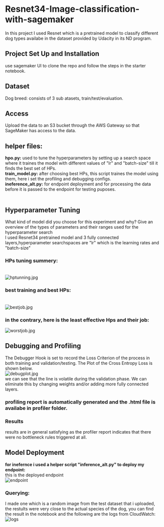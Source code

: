 # Resnet34-Image-classification-with-sagemaker
In this project I used Resnet which is a pretrained model to classify different dog types availabe in the dataset provided by Udacity in its ND program.

## Project Set Up and Installation 

use sagemaker UI to clone the repo and follow the steps in the starter notebook.

## Dataset
Dog breed: consists of 3 sub atasets, train/test/evaluation.

## Access
Upload the data to an S3 bucket through the AWS Gateway so that SageMaker has access to the data. 

## helper files: <br>
**hpo.py:** used to tune the hyperparameters by setting up a search space where it traines the model with different values of "lr" and "batch-size" till it finds the best set of HPs.<br>
**train_model.py:** after choosing best HPs, this script traines the model using them, here i set the profiling and debugging configs. <br>
**ineference_alt.py:** for endpoint deployment and for processing the data before it is passed to the endpoint for testing puposes. <br><br>

## Hyperparameter Tuning
What kind of model did you choose for this experiment and why? Give an overview of the types of parameters and their ranges used for the hyperparameter search<br>
I used Resnet34 pretrained model and 3 fully connected layers,hyperparameter searchspaces are "lr" which is the learning rates and "batch-size"<br>

### HPs tuning summery:<br><br>

![hptunning.jpg](https://github.com/salsabeel-tn/Resnet34-Image-classification-with-sagemaker/blob/master/img/hptunning.jpg) <br>

### best training and best HPs: <br><br>
![bestjob.jpg](https://github.com/salsabeel-tn/Resnet34-Image-classification-with-sagemaker/blob/master/img/besttrainingjobconfig.jpg)<br>
### in the contrary, here is the least effective Hps and their job:<br>
![worstjob.jpg](https://github.com/salsabeel-tn/Resnet34-Image-classification-with-sagemaker/blob/master/img/worstHP.jpg)<br>



## Debugging and Profiling
The Debugger Hook is set to record the Loss Criterion of the process in both training and validation/testing. The Plot of the Cross Entropy Loss is shown below.<br>
![debugplot.jpg](https://github.com/salsabeel-tn/Resnet34-Image-classification-with-sagemaker/blob/master/img/debuggingplot.jpg)<br>
we can see that the line is volatile during the validation phase. We can eliminate this by changing weights and/or adding more fully connected layers.<br>
### profiling report is automatically generated and the .html file is availabe in profiler folder.<br>
### Results
results are in general satisfying as the profiler report indicates that there were no bottleneck rules triggered at all.


## Model Deployment

**for inefernce i used a helper script "inference_alt.py" to deploy my endpoint:**<br>
this is the deployed endpoint<br>
![endpoint](https://github.com/salsabeel-tn/Resnet34-Image-classification-with-sagemaker/blob/master/img/endpoint.jpg)

### Querying:
I made one which is a random image from the test dataset that i uploaded, the restults were very close to the actual species of the dog, you can find the result in the notebook and the following are the logs from CloudWatch:<br>
![logs](https://github.com/salsabeel-tn/Resnet34-Image-classification-with-sagemaker/blob/master/img/queries.jpg)



